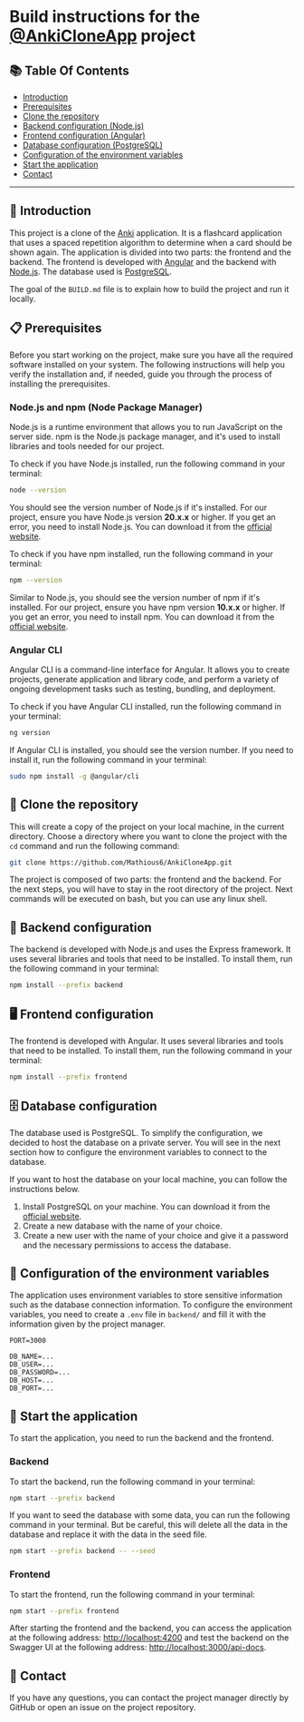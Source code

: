 # Build instructions for the [@AnkiCloneApp](https://github.com/Mathious6/AnkiCloneApp) project

## 📚 Table Of Contents

- [Introduction](#-introduction)
- [Prerequisites](#-prerequisites)
- [Clone the repository](#-clone-the-repository)
- [Backend configuration (Node.js)](#-backend-configuration)
- [Frontend configuration (Angular)](#-frontend-configuration)
- [Database configuration (PostgreSQL)](#-database-configuration)
- [Configuration of the environment variables](#-configuration-of-the-environment-variables)
- [Start the application](#-start-the-application)
- [Contact](#-contact)

***

## 📖 Introduction

This project is a clone of the [Anki](https://apps.ankiweb.net/) application.
It is a flashcard application that uses a spaced repetition algorithm to determine when a card should be shown again.
The application is divided into two parts: the frontend and the backend.
The frontend is developed with [Angular](https://angular.io/) and the backend with [Node.js](https://nodejs.org/en/).
The database used is [PostgreSQL](https://www.postgresql.org/).

The goal of the `BUILD.md` file is to explain how to build the project and run it locally.

## 📋 Prerequisites

Before you start working on the project, make sure you have all the required software installed on your system.
The following instructions will help you verify the installation and, if needed, guide you through the process of installing the prerequisites.

### Node.js and npm (Node Package Manager)

Node.js is a runtime environment that allows you to run JavaScript on the server side. npm is the Node.js package manager, and it's used to install libraries and tools needed for our project.

To check if you have Node.js installed, run the following command in your terminal:

```bash
node --version
```

You should see the version number of Node.js if it's installed. For our project, ensure you have Node.js version **20.x.x** or higher.
If you get an error, you need to install Node.js. You can download it from the [official website](https://nodejs.org/en/).

To check if you have npm installed, run the following command in your terminal:

```bash
npm --version
```

Similar to Node.js, you should see the version number of npm if it's installed. For our project, ensure you have npm version **10.x.x** or higher.
If you get an error, you need to install npm. You can download it from the [official website](https://www.npmjs.com/get-npm).

### Angular CLI

Angular CLI is a command-line interface for Angular. It allows you to create projects, generate application and library code, and perform a variety of ongoing development tasks such as testing, bundling, and deployment.

To check if you have Angular CLI installed, run the following command in your terminal:

```bash
ng version
```

If Angular CLI is installed, you should see the version number. If you need to install it, run the following command in your terminal:

```bash
sudo npm install -g @angular/cli
```

## 📂 Clone the repository

This will create a copy of the project on your local machine, in the current directory.
Choose a directory where you want to clone the project with the `cd` command and run the following command:

```bash
git clone https://github.com/Mathious6/AnkiCloneApp.git
```

The project is composed of two parts: the frontend and the backend.
For the next steps, you will have to stay in the root directory of the project.
Next commands will be executed on bash, but you can use any linux shell.

## 📡 Backend configuration

The backend is developed with Node.js and uses the Express framework.
It uses several libraries and tools that need to be installed.
To install them, run the following command in your terminal:

```bash
npm install --prefix backend
```

## 🖥 Frontend configuration

The frontend is developed with Angular.
It uses several libraries and tools that need to be installed.
To install them, run the following command in your terminal:

```bash
npm install --prefix frontend
```

## 🗄 Database configuration

The database used is PostgreSQL. To simplify the configuration, we decided to host the database on a private server.
You will see in the next section how to configure the environment variables to connect to the database.

If you want to host the database on your local machine, you can follow the instructions below.

1. Install PostgreSQL on your machine. You can download it from the [official website](https://www.postgresql.org/download/).
2. Create a new database with the name of your choice.
3. Create a new user with the name of your choice and give it a password and the necessary permissions to access the database.

## 📝 Configuration of the environment variables

The application uses environment variables to store sensitive information such as the database connection information.
To configure the environment variables, you need to create a `.env` file in `backend/` and fill it with the information given by the project manager.

```env
PORT=3000

DB_NAME=...
DB_USER=...
DB_PASSWORD=...
DB_HOST=...
DB_PORT=...
```

## 🚀 Start the application

To start the application, you need to run the backend and the frontend.

### Backend

To start the backend, run the following command in your terminal:

```bash
npm start --prefix backend
```

If you want to seed the database with some data, you can run the following command in your terminal.
But be careful, this will delete all the data in the database and replace it with the data in the seed file.

```bash
npm start --prefix backend -- --seed
```

### Frontend

To start the frontend, run the following command in your terminal:

```bash
npm start --prefix frontend
```

After starting the frontend and the backend, you can access the application at the following address: [http://localhost:4200](http://localhost:4200) and test the backend on the Swagger UI at the following address: [http://localhost:3000/api-docs](http://localhost:3000/api-docs).

## 📧 Contact

If you have any questions, you can contact the project manager directly by GitHub or open an issue on the project repository.
